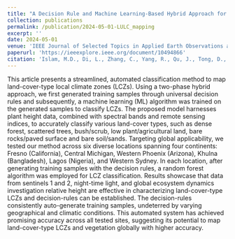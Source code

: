 ```yaml
---
title: "A Decision Rule and Machine Learning-Based Hybrid Approach for Automated Land-Cover Type Local Climate Zones (LCZs) Mapping using Multi-Source Remote Sensing Data"
collection: publications
permalink: /publication/2024-05-01-LULC_mapping
excerpt: ''
date: 2024-05-01
venue: 'IEEE Journal of Selected Topics in Applied Earth Observations and Remote Sensing'
paperurl: 'https://ieeexplore.ieee.org/document/10494866'
citation: 'Islam, M.D., Di, L., Zhang, C., Yang, R., Qu, J., Tong, D., Guo, L., Lin, L., Pandey, A. (2024). &quot;A Decision Rule and Machine Learning-Based Hybrid Approach for Automated Land-Cover Type Local Climate Zones (LCZs) Mapping using Multi-Source Remote Sensing Data.&quot; <i>IEEE Journal of Selected Topics in Applied Earth Observations and Remote Sensing</i>.vol. 17, pp. 8271-8290, 2024'
---
```

This article presents a streamlined, automated classification method to map land-cover-type local climate zones (LCZs). Using a two-phase hybrid approach, we first generated training samples through universal decision rules and subsequently, a machine learning (ML) algorithm was trained on the generated samples to classify LCZs. The proposed model harnesses plant height data, combined with spectral bands and remote sensing indices, to accurately classify various land-cover types, such as dense forest, scattered trees, bush/scrub, low plant/agricultural land, bare rocks/paved surface and bare soil/sands. Targeting global applicability, we tested our method across six diverse locations spanning four continents: Fresno (California), Central Michigan, Western Phoenix (Arizona), Khulna (Bangladesh), Lagos (Nigeria), and Western Sydney. In each location, after generating training samples with the decision rules, a random forest algorithm was employed for LCZ classification. Results showcase that data from sentinels 1 and 2, night-time light, and global ecosystem dynamics investigation relative height are effective in characterizing land-cover-type LCZs and decision-rules can be established. The decision-rules consistently auto-generate training samples, undeterred by varying geographical and climatic conditions. This automated system has achieved promising accuracy across all tested sites, suggesting its potential to map land-cover-type LCZs and vegetation globally with higher accuracy.
